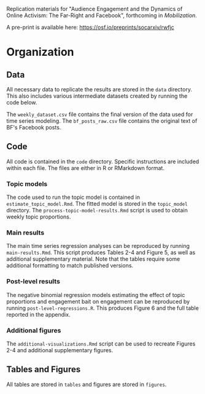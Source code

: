 Replication materials for "Audience Engagement and the Dynamics of Online Activism: The Far-Right and Facebook", forthcoming in *Mobilization*.

A pre-print is available here: https://osf.io/preprints/socarxiv/rwfjc

# Organization

## Data
All necessary data to replicate the results are stored in the `data` directory. This also includes various intermediate datasets created by running the code below.

The `weekly_dataset.csv` file contains the final version of the data used for time series modeling. The `bf_posts_raw.csv` file contains the original text of BF's Facebook posts.

## Code
All code is contained in the `code` directory. Specific instructions are included within each file. The files are either in R or RMarkdown format.

### Topic models
The code used to run the topic model is contained in `estimate_topic_model.Rmd`. The fitted model is stored in the `topic_model` directory. The `process-topic-model-results.Rmd` script is used to obtain weekly topic proportions.

### Main results
The main time series regression analyses can be reproduced by running `main-results.Rmd`. This script produces Tables 2-4 and Figure 5, as well as additional supplementary material. Note that the tables require some additional formatting to match published versions.

### Post-level results
The negative binomial regression models estimating the effect of topic proportions and engagement bait on engagement can be reproduced by running `post-level-regressions.R`. This produces Figure 6 and the full table reported in the appendix.

### Additional figures
The `additional-visualizations.Rmd` script can be used to recreate Figures 2-4 and additional supplementary figures.

## Tables and Figures
All tables are stored in `tables` and figures are stored in `figures`.
